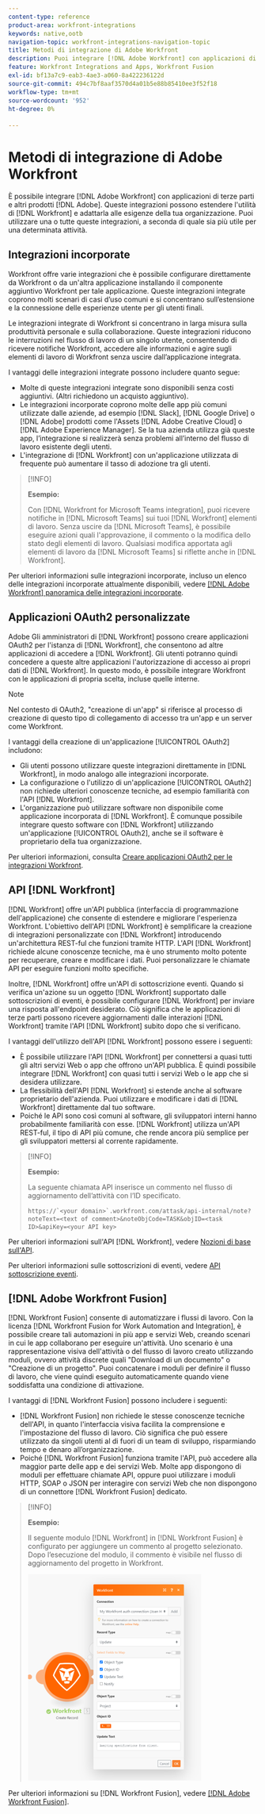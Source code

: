 ```yaml
---
content-type: reference
product-area: workfront-integrations
keywords: native,ootb
navigation-topic: workfront-integrations-navigation-topic
title: Metodi di integrazione di Adobe Workfront
description: Puoi integrare [!DNL Adobe Workfront] con applicazioni di terze parti. Queste integrazioni possono estendere l'utilità di  [!DNL Workfront]  e personalizzarla in base alle esigenze della tua organizzazione. Puoi utilizzare una o tutte queste integrazioni, a seconda di quale sia più utile per una determinata attività.
feature: Workfront Integrations and Apps, Workfront Fusion
exl-id: bf13a7c9-eab3-4ae3-a060-8a422236122d
source-git-commit: 494c7bf8aaf3570d4a01b5e88b85410ee3f52f18
workflow-type: tm+mt
source-wordcount: '952'
ht-degree: 0%

---
```


# Metodi di integrazione di Adobe Workfront

È possibile integrare [!DNL Adobe Workfront] con applicazioni di terze parti e altri prodotti [!DNL Adobe]. Queste integrazioni possono estendere l&#39;utilità di [!DNL Workfront] e adattarla alle esigenze della tua organizzazione. Puoi utilizzare una o tutte queste integrazioni, a seconda di quale sia più utile per una determinata attività.

## Integrazioni incorporate

Workfront offre varie integrazioni che è possibile configurare direttamente da Workfront o da un&#39;altra applicazione installando il componente aggiuntivo Workfront per tale applicazione. Queste integrazioni integrate coprono molti scenari di casi d’uso comuni e si concentrano sull’estensione e la connessione delle esperienze utente per gli utenti finali.

Le integrazioni integrate di Workfront si concentrano in larga misura sulla produttività personale e sulla collaborazione. Queste integrazioni riducono le interruzioni nel flusso di lavoro di un singolo utente, consentendo di ricevere notifiche Workfront, accedere alle informazioni e agire sugli elementi di lavoro di Workfront senza uscire dall’applicazione integrata.

I vantaggi delle integrazioni integrate possono includere quanto segue:

* Molte di queste integrazioni integrate sono disponibili senza costi aggiuntivi. (Altri richiedono un acquisto aggiuntivo).
* Le integrazioni incorporate coprono molte delle app più comuni utilizzate dalle aziende, ad esempio [!DNL Slack], [!DNL Google Drive] o [!DNL Adobe] prodotti come l&#39;Assets [!DNL Adobe Creative Cloud] o [!DNL Adobe Experience Manager]. Se la tua azienda utilizza già queste app, l’integrazione si realizzerà senza problemi all’interno del flusso di lavoro esistente degli utenti.
* L&#39;integrazione di [!DNL Workfront] con un&#39;applicazione utilizzata di frequente può aumentare il tasso di adozione tra gli utenti.

>[!INFO]
>
>**Esempio:**
>
>Con [!DNL Workfront for Microsoft Teams integration], puoi ricevere notifiche in [!DNL Microsoft Teams] sui tuoi [!DNL Workfront] elementi di lavoro. Senza uscire da [!DNL Microsoft Teams], è possibile eseguire azioni quali l&#39;approvazione, il commento o la modifica dello stato degli elementi di lavoro. Qualsiasi modifica apportata agli elementi di lavoro da [!DNL Microsoft Teams] si riflette anche in [!DNL Workfront].

Per ulteriori informazioni sulle integrazioni incorporate, incluso un elenco delle integrazioni incorporate attualmente disponibili, vedere [[!DNL Adobe Workfront] panoramica delle integrazioni incorporate](../workfront-integrations-and-apps/built-in-integrations-non-admin.md).

## Applicazioni OAuth2 personalizzate

Adobe Gli amministratori di [!DNL Workfront] possono creare applicazioni OAuth2 per l&#39;istanza di [!DNL Workfront], che consentono ad altre applicazioni di accedere a [!DNL Workfront]. Gli utenti potranno quindi concedere a queste altre applicazioni l&#39;autorizzazione di accesso ai propri dati di [!DNL Workfront]. In questo modo, è possibile integrare Workfront con le applicazioni di propria scelta, incluse quelle interne.

>[!NOTE]
>
>Nel contesto di OAuth2, &quot;creazione di un&#39;app&quot; si riferisce al processo di creazione di questo tipo di collegamento di accesso tra un&#39;app e un server come Workfront.

I vantaggi della creazione di un&#39;applicazione [!UICONTROL OAuth2] includono:

* Gli utenti possono utilizzare queste integrazioni direttamente in [!DNL Workfront], in modo analogo alle integrazioni incorporate.
* La configurazione o l&#39;utilizzo di un&#39;applicazione [!UICONTROL OAuth2] non richiede ulteriori conoscenze tecniche, ad esempio familiarità con l&#39;API [!DNL Workfront].
* L&#39;organizzazione può utilizzare software non disponibile come applicazione incorporata di [!DNL Workfront]. È comunque possibile integrare questo software con [!DNL Workfront] utilizzando un&#39;applicazione [!UICONTROL OAuth2], anche se il software è proprietario della tua organizzazione.

Per ulteriori informazioni, consulta [Creare applicazioni OAuth2 per le integrazioni Workfront](../administration-and-setup/configure-integrations/create-oauth-application.md).

## API [!DNL Workfront]

[!DNL Workfront] offre un&#39;API pubblica (interfaccia di programmazione dell&#39;applicazione) che consente di estendere e migliorare l&#39;esperienza Workfront. L&#39;obiettivo dell&#39;API [!DNL Workfront] è semplificare la creazione di integrazioni personalizzate con [!DNL Workfront] introducendo un&#39;architettura REST-ful che funzioni tramite HTTP. L&#39;API [!DNL Workfront] richiede alcune conoscenze tecniche, ma è uno strumento molto potente per recuperare, creare e modificare i dati. Puoi personalizzare le chiamate API per eseguire funzioni molto specifiche.

Inoltre, [!DNL Workfront] offre un&#39;API di sottoscrizione eventi. Quando si verifica un&#39;azione su un oggetto [!DNL Workfront] supportato dalle sottoscrizioni di eventi, è possibile configurare [!DNL Workfront] per inviare una risposta all&#39;endpoint desiderato. Ciò significa che le applicazioni di terze parti possono ricevere aggiornamenti dalle interazioni [!DNL Workfront] tramite l&#39;API [!DNL Workfront] subito dopo che si verificano.

I vantaggi dell&#39;utilizzo dell&#39;API [!DNL Workfront] possono essere i seguenti:

* È possibile utilizzare l&#39;API [!DNL Workfront] per connettersi a quasi tutti gli altri servizi Web o app che offrono un&#39;API pubblica. È quindi possibile integrare [!DNL Workfront] con quasi tutti i servizi Web o le app che si desidera utilizzare.
* La flessibilità dell&#39;API [!DNL Workfront] si estende anche al software proprietario dell&#39;azienda. Puoi utilizzare e modificare i dati di [!DNL Workfront] direttamente dal tuo software.
* Poiché le API sono così comuni al software, gli sviluppatori interni hanno probabilmente familiarità con esse. [!DNL Workfront] utilizza un&#39;API REST-ful, il tipo di API più comune, che rende ancora più semplice per gli sviluppatori mettersi al corrente rapidamente.

>[!INFO]
>
>**Esempio:**
>
>La seguente chiamata API inserisce un commento nel flusso di aggiornamento dell’attività con l’ID specificato.
>
>```
>https://`<your domain>`.workfront.com/attask/api-internal/note?noteText=<text of comment>&noteObjCode=TASK&objID=<task ID>&apiKey=<your API key>
>```

Per ulteriori informazioni sull&#39;API [!DNL Workfront], vedere [Nozioni di base sull&#39;API](../wf-api/general/api-basics.md).

Per ulteriori informazioni sulle sottoscrizioni di eventi, vedere [API sottoscrizione eventi](../wf-api/general/event-subs-api.md).

## [!DNL Adobe Workfront Fusion]

[!DNL Workfront Fusion] consente di automatizzare i flussi di lavoro. Con la licenza [!DNL Workfront Fusion for Work Automation and Integration], è possibile creare tali automazioni in più app e servizi Web, creando scenari in cui le app collaborano per eseguire un&#39;attività. Uno scenario è una rappresentazione visiva dell&#39;attività o del flusso di lavoro creato utilizzando moduli, ovvero attività discrete quali &quot;Download di un documento&quot; o &quot;Creazione di un progetto&quot;. Puoi concatenare i moduli per definire il flusso di lavoro, che viene quindi eseguito automaticamente quando viene soddisfatta una condizione di attivazione.

I vantaggi di [!DNL Workfront Fusion] possono includere i seguenti:

* [!DNL Workfront Fusion] non richiede le stesse conoscenze tecniche dell&#39;API, in quanto l&#39;interfaccia visiva facilita la comprensione e l&#39;impostazione del flusso di lavoro. Ciò significa che può essere utilizzato da singoli utenti al di fuori di un team di sviluppo, risparmiando tempo e denaro all’organizzazione.
* Poiché [!DNL Workfront Fusion] funziona tramite l&#39;API, può accedere alla maggior parte delle app e dei servizi Web. Molte app dispongono di moduli per effettuare chiamate API, oppure puoi utilizzare i moduli HTTP, SOAP o JSON per interagire con servizi Web che non dispongono di un connettore [!DNL Workfront Fusion] dedicato.

>[!INFO]
>
>**Esempio:**
>
>Il seguente modulo [!DNL Workfront] in [!DNL Workfront Fusion] è configurato per aggiungere un commento al progetto selezionato. Dopo l’esecuzione del modulo, il commento è visibile nel flusso di aggiornamento del progetto in Workfront.
>
>![Esempio: aggiunta di un commento in Fusion](assets/fusion-example-comment-350x416.png)

Per ulteriori informazioni su [!DNL Workfront Fusion], vedere [[!DNL Adobe Workfront Fusion]](https://experienceleague.adobe.com/en/docs/workfront-fusion/using/home).
